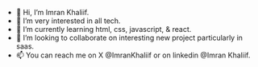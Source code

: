 - 👋 Hi, I’m Imran Khaliif.
- 👀 I’m very interested in all tech.
- 🌱 I’m currently learning html, css, javascript, & react.
- 💞️ I’m looking to collaborate on interesting new project particularly in saas.
- 📫 You can reach me on X @ImranKhaliif or on linkedin @Imran Khaliif.
